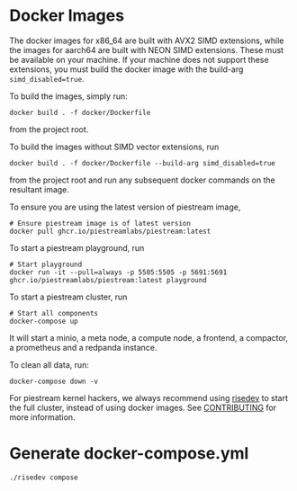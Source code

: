 # Docker Images

The docker images for x86_64 are built with AVX2 SIMD extensions, while the images for aarch64 are built with NEON SIMD extensions. These must be available on your machine. If your machine does not support these extensions, you must build the docker image with the build-arg `simd_disabled=true`.

To build the images, simply run:

```
docker build . -f docker/Dockerfile
```

from the project root.

To build the images without SIMD vector extensions, run 

```
docker build . -f docker/Dockerfile --build-arg simd_disabled=true
```

from the project root and run any subsequent docker commands on the resultant image.

To ensure you are using the latest version of piestream image,

```
# Ensure piestream image is of latest version
docker pull ghcr.io/piestreamlabs/piestream:latest
```

To start a piestream playground, run

```
# Start playground
docker run -it --pull=always -p 5505:5505 -p 5691:5691 ghcr.io/piestreamlabs/piestream:latest playground
```

To start a piestream cluster, run

```
# Start all components
docker-compose up
```

It will start a minio, a meta node, a compute node, a frontend, a compactor, a prometheus and a redpanda instance.

To clean all data, run:

```
docker-compose down -v
```

For piestream kernel hackers, we always recommend using [risedev](../src/risedevtool/README.md) to start the full cluster, instead of using docker images.
See [CONTRIBUTING](../CONTRIBUTING.md) for more information.

# Generate docker-compose.yml

```bash
./risedev compose
```
